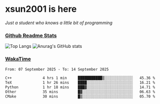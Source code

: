 # xsun2001 is here

*Just a student who knows a little bit of programming*

### [Github Readme Stats](https://github.com/anuraghazra/github-readme-stats)

![Top Langs](https://github-readme-stats.vercel.app/api/top-langs/?username=xsun2001&layout=compact&theme=radical) ![Anurag's GitHub stats](https://github-readme-stats.vercel.app/api?username=xsun2001&show_icons=true&theme=radical)

### [WakaTime](https://wakatime.com)

<!--START_SECTION:waka-->

```txt
From: 07 September 2025 - To: 14 September 2025

C++              4 hrs 1 min     ███████████▒░░░░░░░░░░░░░   45.36 %
TeX              1 hr 26 mins    ████░░░░░░░░░░░░░░░░░░░░░   16.21 %
Python           1 hr 18 mins    ███▓░░░░░░░░░░░░░░░░░░░░░   14.71 %
Other            35 mins         █▓░░░░░░░░░░░░░░░░░░░░░░░   06.63 %
CMake            30 mins         █▒░░░░░░░░░░░░░░░░░░░░░░░   05.70 %
```

<!--END_SECTION:waka-->
